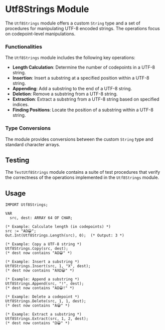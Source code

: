 # Utf8Strings Module

The `Utf8Strings` module offers a custom `String` type and a set of procedures for manipulating UTF-8 encoded strings. The operations focus on codepoint-level manipulations.

### Functionalities

The `Utf8Strings` module includes the following key operations:

- **Length Calculation**: Determine the number of codepoints in a UTF-8 string.
- **Insertion**: Insert a substring at a specified position within a UTF-8 string.
- **Appending**: Add a substring to the end of a UTF-8 string.
- **Deletion**: Remove a substring from a UTF-8 string.
- **Extraction**: Extract a substring from a UTF-8 string based on specified indices.
- **Finding Positions**: Locate the position of a substring within a UTF-8 string.

### Type Conversions

The module provides conversions between the custom `String` type and standard character arrays.

## Testing

The `TestUtf8Strings` module contains a suite of test procedures that verify the correctness of the operations implemented in the `Utf8Strings` module.

## Usage

```oberon
IMPORT Utf8Strings;

VAR
  src, dest: ARRAY 64 OF CHAR;

(* Example: Calculate length (in codepoints) *)
src := "AΩ😀";
Out.Int(Utf8Strings.Length(src), 0);  (* Output: 3 *)

(* Example: Copy a UTF-8 string *)
Utf8Strings.Copy(src, dest);
(* dest now contains "AΩ😀" *)

(* Example: Insert a substring *)
Utf8Strings.Insert(src, 1, "X", dest);
(* dest now contains "AXΩ😀" *)

(* Example: Append a substring *)
Utf8Strings.Append(src, "!", dest);
(* dest now contains "AΩ😀!" *)

(* Example: Delete a codepoint *)
Utf8Strings.Delete(src, 1, 1, dest);
(* dest now contains "A😀" *)

(* Example: Extract a substring *)
Utf8Strings.Extract(src, 1, 2, dest);
(* dest now contains "Ω😀" *)
```

